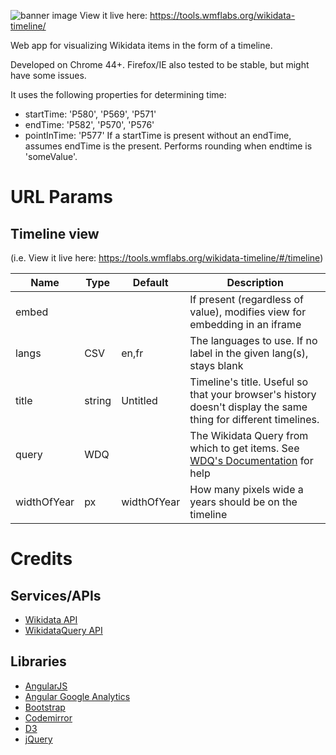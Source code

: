 ![banner image](https://rawgit.com/cdrini/wikidata-timeline/master/imgs/banner.svg)
View it live here: https://tools.wmflabs.org/wikidata-timeline/

Web app for visualizing Wikidata items in the form of a timeline.


Developed on Chrome 44+. Firefox/IE also tested to be stable, but might have some issues.


It uses the following properties for determining time:
* startTime: 'P580', 'P569', 'P571'
* endTime: 'P582', 'P570', 'P576'
* pointInTime: 'P577'
If a startTime is present without an endTime, assumes endTime is the present.
Performs rounding when endtime is 'someValue'.


# URL Params

## Timeline view
(i.e. View it live here: https://tools.wmflabs.org/wikidata-timeline/#/timeline)

Name          | Type          | Default                    | Description
------------- | ------------- | -------------------------- | -------------
embed         |               |                            | If present (regardless of value), modifies view for embedding in an iframe
langs         | CSV           | en,fr                      | The languages to use. If no label in the given lang(s), stays blank
title         | string        | Untitled                   | Timeline's title. Useful so that your browser's history doesn't display the same thing for different timelines.
query         | WDQ           |                            | The Wikidata Query from which to get items. See [WDQ's Documentation](https://wdq.wmflabs.org/api_documentation.html) for help
widthOfYear   | px            | widthOfYear                | How many pixels wide a years should be on the timeline

# Credits

## Services/APIs
* [Wikidata API](https://www.wikidata.org/w/api.php)
* [WikidataQuery API](https://wdq.wmflabs.org/api_documentation.html)

## Libraries
* [AngularJS](https://github.com/angular/angular.js)
* [Angular Google Analytics](https://github.com/revolunet/angular-google-analytics)
* [Bootstrap](https://github.com/twbs/bootstrap)
* [Codemirror](https://github.com/codemirror/CodeMirror)
* [D3](https://github.com/mbostock/d3)
* [jQuery](https://github.com/jquery/jquery)
